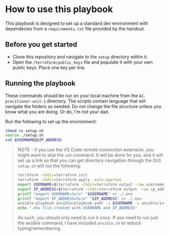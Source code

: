 # How to use this playbook

This playbook is designed to set up a standard dev environment with dependecies from a `requirements.txt` file provided by the handout.

## Before you get started

- Clone this repository and navigate to the `setup` directory within it.
- Open the `/terraform/public_keys` file and populate it with your own public keys. Place one key per line.

## Running the playbook

These commands should be run on your local machine from the `AI-pracitioner-unit-1` directory. The scripts contain language that will navigate the folders as needed. Do not change the file structure unless you know what you are doing. Or do, I'm not your dad.

Run the following to set up the environment:

```bash
chmod +x setup.sh
source ./setup.sh
ssh $USERNAME@$IP_ADDRESS
```

> NOTE - if you use the VS Code remote connection extension, you might want to skip the `ssh` command. It will be done for you, and it will set up a link so that you can get directory navigation through the GUI.  
> `setup.sh` will run the following:
>
> ```bash
> terraform -chdir=terraform init
> terraform -chdir=terraform apply -auto-approve
> export USERNAME=$(terraform -chdir=terraform output -raw username)
> export IP_ADDRESS=$(terraform -chdir=terraform output -raw ip_address)
> printf "export USERNAME=%s\n" "$USERNAME" >> ./.env
> printf "export IP_ADDRESS=%s\n" "$IP_ADDRESS" >> ./.env
> ansible-playbook ansible/playbook.yaml -u $USERNAME -i ansible/inventory.yml --ssh-common-args='-o StrictHostKeyChecking=no'
> echo ".env file created with USERNAME and IP_ADDRESS"
> ```
>
> As such, you should only need to run it once. If you need to run just the ansible command, I have included `ansible.sh` to reduce typing/remembering.
